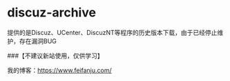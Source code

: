 # discuz-archive
提供的是Discuz、UCenter、DiscuzNT等程序的历史版本下载，由于已经停止维护，存在漏洞BUG

###【不建议新站使用，仅供学习】

我的博客：https://www.feifanju.com/
